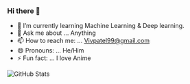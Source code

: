 ### Hi there 👋

<!--
**vivekpatel99/Vivekpatel99** is a ✨ _special_ ✨ repository because its `README.md` (this file) appears on your GitHub profile.

<!-- Here are some ideas to get you started: -->

- 🔭 I’m currently learning Machine Learning & Deep learning.
- 💬 Ask me about ... Anything
- 📫 How to reach me: ... Vivpatel99@gmail.com 
- 😄 Pronouns: ... He/Him
- ⚡ Fun fact: ... I love Anime




![GitHub Stats](https://github-readme-stats.vercel.app/api?username=vivekpatel99&theme=dark)
